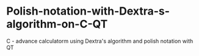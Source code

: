 # Polish-notation-with-Dextra-s-algorithm-on-C-QT
C - advance calculatorm using Dextra's algorithm and polish notation with QT

